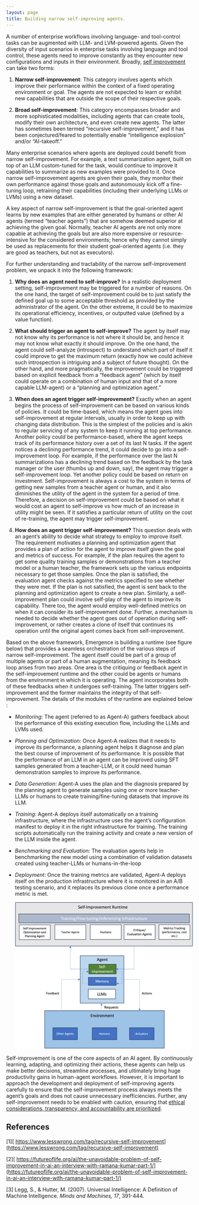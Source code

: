 ```yaml
---
layout: page
title: Building narrow self-improving agents.
---
```


A number of enterprise workflows involving language- and tool-control tasks can be augmented with LLM- and LVM-powered agents. Given the diversity of input scenarios in enterprise tasks involving language and tool control, these agents need to improve constantly as they encounter new configurations and inputs in their environment. Broadly, [self improvement](https://blog.emergence.ai/2024/03/19/Self-improving-agents.html) can take two forms:

1) **Narrow self-improvement**: This category involves agents which improve their performance within the context of a fixed operating environment or goal. The agents are not expected to learn or exhibit new capabilities that are outside the scope of their respective goals.

2) **Broad self-improvement**: This category encompasses broader and more sophisticated modalities, including agents that can create tools, modify their own architecture, and even create new agents. The latter has sometimes been termed “recursive self-improvement,” and it has been conjectured/feared to potentially enable “intelligence explosion” and/or “AI-takeoff.”

Many enterprise scenarios where agents are deployed could benefit from narrow self-improvement. For example, a text summarization agent, built on top of an LLM custom-tuned for the task, would continue to improve it capabilities to summarize as new examples were provided to it. Once narrow self-improvement agents are given their goals, they monitor their own performance against those goals and autonomously kick off a fine-tuning loop, retraining their capabilities (including their underlying LLMs or LVMs) using a new dataset.

A key aspect of narrow self-improvement is that the goal-oriented agent learns by new examples that are either generated by humans or other AI agents (termed “teacher agents”) that are somehow deemed superior at achieving the given goal. Normally, teacher AI agents are not only more capable at achieving the goals but are also more expensive or resource-intensive for the considered environments; hence why they cannot simply be used as replacements for their student goal-oriented agents (i.e. they are good as teachers, but not as executors).

For further understanding and tractability of the narrow self-improvement problem, we unpack it into the following framework:

1) **Why does an agent need to self-improve?** In a realistic deployment setting, self-improvement may be triggered for a number of reasons. On the one hand, the target of self-improvement could be to just satisfy the defined goal up to some acceptable threshold as provided by the administrator of the agent. On the other extreme, it could be to maximize its operational efficiency, incentives, or outputted value (defined by a value function).

2) **What should trigger an agent to self-improve?** The agent by itself may not know why its performance is not where it should be, and hence it may not know what exactly it should improve. On the one hand, the agent could self-analyze (introspect) to understand which part of itself it could improve to get the maximum return (exactly how we could achieve such introspection is intriguing and a subject of future thought). On the other hand, and more pragmatically, the improvement could be triggered based on explicit feedback from a “feedback agent” (which by itself could operate on a combination of human input and that of a more capable LLM-agent) or a “planning and optimization agent.”

3) **When does an agent trigger self-improvement?** Exactly when an agent begins the process of self-improvement can be based on various kinds of policies. It could be time-based, which means the agent goes into self-improvement at regular intervals, usually in order to keep up with changing data distribution. This is the simplest of the policies and is akin to regular servicing of any system to keep it running at top performance. Another policy could be performance-based, where the agent keeps track of its performance history over a set of its last N tasks. If the agent notices a declining performance trend, it could decide to go into a self-improvement loop. For example, if the performance over the last N summarizations has a declining trend based on the feedback by the task manager or the user (thumbs up and down, say), the agent may trigger a self-improvement loop. Yet another policy could be based on return on investment. Self-improvement is always a cost to the system in terms of getting new samples from a teacher agent or human, and it also diminishes the utility of the agent in the system for a period of time. Therefore, a decision on self-improvement could be based on what it would cost an agent to self-improve vs how much of an increase in utility might be seen. If it satisfies a particular return of utility on the cost of re-training, the agent may trigger self-improvement.

4) **How does an agent trigger self-improvement?** This question deals with an agent’s ability to decide what strategy to employ to improve itself. The requirement motivates a planning and optimization agent that provides a plan of action for the agent to improve itself given the goal and metrics of success. For example, if the plan requires the agent to get some quality training samples or demonstrations from a teacher model or a human teacher, the framework sets up the various endpoints necessary to get those samples. Once the plan is satisfied, the evaluation agent checks against the metrics specified to see whether they were met. If the plan is not satisfied, the agent is sent back to the planning and optimization agent to create a new plan. Similarly, a self-improvement plan could involve self-play of the agent to improve its capability. There too, the agent would employ well-defined metrics on when it can consider its self-improvement done. Further, a mechanism is needed to decide whether the agent goes out of operation during self-improvement, or rather creates a clone of itself that continues its operation until the original agent comes back from self-improvement.

Based on the above framework, Emergence is building a runtime (see figure below) that provides a seamless orchestration of the various steps of narrow self-improvement. The agent itself could be part of a group of multiple agents or part of a human augmentation, meaning its feedback loop arises from two areas. One area is the critiquing or feedback agent in the self-improvement runtime and the other could be agents or humans from the environment in which it is operating. The agent incorporates both of these feedbacks when it undergoes self-training. The latter triggers self-improvement and the former maintains the integrity of that self-improvement. The details of the modules of the runtime are explained below :

* _Monitoring_: The agent (referred to as Agent-A) gathers feedback about the performance of this existing execution flow, including the LLMs and LVMs used.

* _Planning and Optimization_: Once Agent-A realizes that it needs to improve its performance, a planning agent helps it diagnose and plan the best course of improvement of its performance. It is possible that the performance of an LLM in an agent can be improved using SFT samples generated from a teacher-LLM, or it could need human demonstration samples to improve its performance.

* _Data Generation_: Agent-A uses the plan and the diagnosis prepared by the planning agent to generate samples using one or more teacher-LLMs or humans to create training/fine-tuning datasets that improve its LLM.

* _Training_: Agent-A deploys itself automatically on a training infrastructure, where the infrastructure uses the agent’s configuration manifest to deploy it in the right infrastructure for training. The training scripts automatically run the training activity and create a new version of the LLM inside the agent.

* _Benchmarking and Evaluation_: The evaluation agents help in benchmarking the new model using a combination of validation datasets created using teacher-LLMs or humans-in-the-loop

* _Deployment_: Once the training metrics are validated, Agent-A deploys itself on the production infrastructure where it is monitored in an A/B testing scenario, and it replaces its previous clone once a performance metric is met.

    <img src="https://raw.githubusercontent.com/jgilbertmerlyn/emergenceai.github.io/main/_docs/_assets/_images/selfimpruntime.png" width="600px"
         alt="Agent anatomy.">

Self-improvement is one of the core aspects of an AI agent. By continuously learning, adapting, and optimizing their actions, these agents can help us make better decisions, streamline processes, and ultimately bring huge productivity gains in human-agent workflows. However, it is important to approach the development and deployment of self-improving agents carefully to ensure that the self-improvement process always meets the agent’s goals and does not cause unnecessary inefficiencies. Further, any self-improvement needs to be enabled with caution, ensuring that [ethical considerations, transparency, and accountability are prioritized](https://blog.emergence.ai/2024/03/19/Self-improving-agents.html).

## **References**

\[1][ https://www.lesswrong.com/tag/recursive-self-improvement](https://www.lesswrong.com/tag/recursive-self-improvement)

\[2][ https://futureoflife.org/ai/the-unavoidable-problem-of-self-improvement-in-ai-an-interview-with-ramana-kumar-part-1/](https://futureoflife.org/ai/the-unavoidable-problem-of-self-improvement-in-ai-an-interview-with-ramana-kumar-part-1/)

\[3] Legg, S., & Hutter, M. (2007). Universal Intelligence: A Definition of Machine Intelligence. _Minds and Machines, 17_, 391-444.
